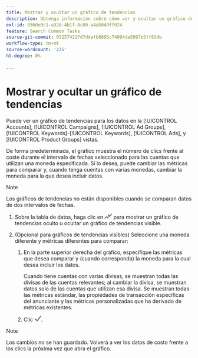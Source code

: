 ```yaml
---
title: Mostrar y ocultar un gráfico de tendencias
description: Obtenga información sobre cómo ver y ocultar un gráfico de tendencias para los datos en algunas vistas de administración de campañas.
exl-id: 9360e0c1-a326-4b1f-8c80-a4a5049ff024
feature: Search Common Tasks
source-git-commit: 052574217d7ddafb8895c74094da5997b5ff83db
workflow-type: tm+mt
source-wordcount: '225'
ht-degree: 0%

---
```


# Mostrar y ocultar un gráfico de tendencias

Puede ver un gráfico de tendencias para los datos en la [!UICONTROL Accounts], [!UICONTROL Campaigns], [!UICONTROL Ad Groups], [!UICONTROL Keywords]-[!UICONTROL Keywords], [!UICONTROL Ads], y [!UICONTROL Product Groups] vistas.

De forma predeterminada, el gráfico muestra el número de clics frente al coste durante el intervalo de fechas seleccionado para las cuentas que utilizan una moneda especificada. Si lo desea, puede cambiar las métricas para comparar y, cuando tenga cuentas con varias monedas, cambiar la moneda para la que desea incluir datos.

>[!NOTE]
>
>Los gráficos de tendencias no están disponibles cuando se comparan datos de dos intervalos de fechas.

1. Sobre la tabla de datos, haga clic en ![Gráficos](/help/search-social-commerce/assets/trend-chart.png "Gráficos") para mostrar un gráfico de tendencias oculto u ocultar un gráfico de tendencias visible.

1. (Opcional para gráficos de tendencias visibles) Seleccione una moneda diferente y métricas diferentes para comparar:

   1. En la parte superior derecha del gráfico, especifique las métricas que desea comparar y (cuando corresponda) la moneda para la cual desea incluir los datos.

      Cuando tiene cuentas con varias divisas, se muestran todas las divisas de las cuentas relevantes; al cambiar la divisa, se muestran datos solo de las cuentas que utilizan esa divisa. Se muestran todas las métricas estándar, las propiedades de transacción específicas del anunciante y las métricas personalizadas que ha derivado de métricas existentes.

   1. Clic ![Guardar](/help/search-social-commerce/assets/save-checkmark.png "Guardar").

>[!NOTE]
>
>Los cambios no se han guardado. Volverá a ver los datos de costo frente a los clics la próxima vez que abra el gráfico.
